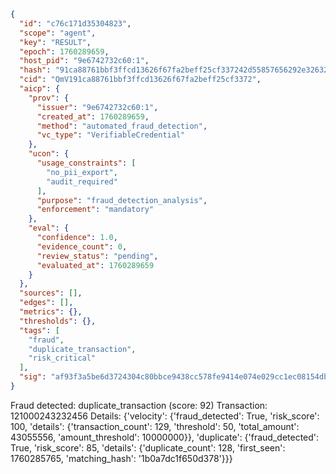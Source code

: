 ```json
{
  "id": "c76c171d35304823",
  "scope": "agent",
  "key": "RESULT",
  "epoch": 1760289659,
  "host_pid": "9e6742732c60:1",
  "hash": "91ca88761bbf3ffcd13626f67fa2beff25cf337242d55857656292e326325490",
  "cid": "QmV191ca88761bbf3ffcd13626f67fa2beff25cf3372",
  "aicp": {
    "prov": {
      "issuer": "9e6742732c60:1",
      "created_at": 1760289659,
      "method": "automated_fraud_detection",
      "vc_type": "VerifiableCredential"
    },
    "ucon": {
      "usage_constraints": [
        "no_pii_export",
        "audit_required"
      ],
      "purpose": "fraud_detection_analysis",
      "enforcement": "mandatory"
    },
    "eval": {
      "confidence": 1.0,
      "evidence_count": 0,
      "review_status": "pending",
      "evaluated_at": 1760289659
    }
  },
  "sources": [],
  "edges": [],
  "metrics": {},
  "thresholds": {},
  "tags": [
    "fraud",
    "duplicate_transaction",
    "risk_critical"
  ],
  "sig": "af93f3a5be6d3724304c80bbce9438cc578fe9414e074e029cc1ec08154db646"
}
```

Fraud detected: duplicate_transaction (score: 92)
Transaction: 121000243232456
Details: {'velocity': {'fraud_detected': True, 'risk_score': 100, 'details': {'transaction_count': 129, 'threshold': 50, 'total_amount': 43055556, 'amount_threshold': 10000000}}, 'duplicate': {'fraud_detected': True, 'risk_score': 85, 'details': {'duplicate_count': 128, 'first_seen': 1760285765, 'matching_hash': '1b0a7dc1f650d378'}}}